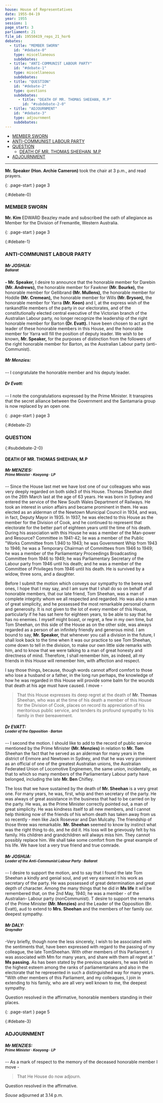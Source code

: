 ```yaml
---
house: House of Representatives
date: 1955-04-19
year: 1955
session: 1
page_start: 3
parliament: 21
file_id: 19550419_reps_21_hor6
debates:
  - title: "MEMBER SWORN"
    id: "#debate-0"
    type: miscellaneous
    subdebates:
  - title: "ANTI-COMMUNIST LABOUR PARTY"
    id: "#debate-1"
    type: miscellaneous
    subdebates:
  - title: "QUESTION"
    id: "#debate-2"
    type: questions
    subdebates:
      - title: "DEATH OF MR. THOMAS SHEEHAN, M.P"
        id: "#subdebate-2-0"
  - title: "ADJOURNMENT"
    id: "#debate-3"
    type: adjournment
    subdebates:
---
```


* [MEMBER SWORN](#debate-0)
* [ANTI-COMMUNIST LABOUR PARTY](#debate-1)
* [QUESTION](#debate-2)
    * [DEATH OF MR. THOMAS SHEEHAN, M.P](#subdebate-2-0)
* [ADJOURNMENT](#debate-3)


----


 **Mr. Speaker (Hon. Archie Cameron)** took the chair at 3 p.m., and read prayers. 

{: .page-start }
page 3

{:#debate-0}
### MEMBER SWORN


 **Mr. Kim** EDWARD Beazley made and subscribed the oath of allegiance as Member for the Division of Fremantle, Western Australia. 

{: .page-start }
page 3

{:#debate-1}
### ANTI-COMMUNIST LABOUR PARTY

##### Mr JOSHUA:<br><small class="text-muted">Ballarat</small>


 **- Mr. Speaker,** I desire to announce that the honorable member for Darebin  **(Mr. Andrews),**  the honorable member for Fawkner  **(Mr. Bourke),**  the honorable member for Gellibrand  **(Mr. Mullens),**  the honorable member for Hoddle  **(Mr. Cremean),**  the honorable member for Wills  **(Mr. Bryson),**  the honorable member for Yarra  **(Mr. Keon)**  and I, at the express wish of the rankandfile members of the party in our electorates, and of the constitutionally elected central executive of the Victorian branch of the Australian Labour party, no longer recognize the leadership of the right honorable member for Barton  **(Dr. Evatt).**  I have been chosen to act as the leader of these honorable members in this House, and the honorable member for Yarra will fill the position of  deputy  leader. We wish to be known,  **Mr. Speaker,**  for the purposes of distinction from the followers of the right honorable member for Barton, as the Australian Labour party (anti-Communist). 

##### Mr Menzies:

-- I congratulate the honorable member and his  deputy  leader. 

##### Dr Evatt:

-- I note the congratulations expressed by the Prime Minister. It transpires that the secret alliance between the Government and the Santamaria group is now replaced by an open one. 

{: .page-start }
page 3

{:#debate-2}
### QUESTION

{:#subdebate-2-0}
#### DEATH OF MR. THOMAS SHEEHAN, M.P

##### Mr MENZIES:<br><small class="text-muted">Prime Minister &middot; Kooyong &middot; LP</small>

-- Since the House last met we have lost one of our colleagues who was very deeply regarded on both side3 of this House. Thomas Sheehan died on the 26th March last at the age of 63 years. He was born in Sydney and entered the service of the New South Wales Department of Railways. He took an interest in union affairs and became prominent in them. He was elected as an alderman of the Newtown Municipal Council in 1934, and was, in fact, Deputy Mayor in 1935. In 1937, he  was elected to this House as the member for the Division of Cook, and he continued to represent that electorate for the better part of eighteen years until the time of his death. During his association with this House he was a member of the Man-power and Resource? Committee in 1941-42; lie was a member of the Public "Works Committee from 1.940 to 1943; he was Government Whip from 1943 to 1946; he was a Temporary Chairman of Committees from 1946 to 1949; he was a member of the Parliamentary Proceedings Broadcasting Committee from 1946 to 1949; he was Parliamentary Secretary of the Labour party from 1946 until his death; and he was a member of the Committee of Privileges from 1946 until his death. He is survived by a widow, three sons, and a daughter. 

Before I submit the motion which conveys our sympathy to the berea ved ones, I hope that I may say, and I am sure that I shall do so on behalf of all honorable members, that our late friend, Tom Sheehan, was a man of complete integrity whom we all respected and regarded. Ho was also a man of great simplicity, and he possessed the most remarkable personal charm and generosity. It is not given to the lot of every member of this House, particularly if he has sat here for eighteen years, to be able to say that he has no enemies. I myself might boast, or regret, a few in my own time, but Tom Sheehan, on this side of the House as on the other side, was always regarded as a person of an infinitely friendly and generous mind. I am bound to say,  **Mr. Speaker,**  that whenever you call a division in the future, I shall look back to the time when it was our practice to see Tom Sheehan, come down to tell in the division, to make our own little side remarks with him, and to know that we were talking to a man of great honesty and directness of mind. Therefore, I shall remember him, as indeed, all my friends in this House will remember him, with affection and respect. 

I say those things, because, though words cannot afford comfort to those who lose a husband or a father, in the long run perhaps, the knowledge of how he was regarded in this House will provide some balm for the wounds that death at his age must have caused. I move - 

  >That this House expresses its deep regret at the death of  **Mr. Thomas**  Sheehan, who was at the time of his death a member of this House for the Division of Cook, places on record its appreciation of his meritorious public service, and tenders its profound sympathy to his family in their bereavement. 

##### Dr EVATT:<br><small class="text-muted">Leader of the Opposition &middot; Barton</small>

-- I second the motion.  I should like to add to the record of public service mentioned by the Prime Minister  **(Mr. Menzies)**  in relation to  **Mr. Tom**  Sheehan the fact that he served as an alderman for many years in the district of Enmore and Newtown in Sydney, and that he was very prominent as an official of one of the greatest Australian unions, the Australian Federated Union of Locomotive Enginemen, the same union, incidentally, as that to which so many members of the Parliamentary Labour party have belonged, including the late  **Mr. Ben**  Chifley. 

The loss that we have sustained by the death of  **Mr. Sheehan**  is a very great one. For many years, he was, first, whip and then secretary of the party. He was always of great assistance in the business that had to be carried on by the party. He was, as the Prime Minister correctly pointed out, a man of great simplicity. He was kindness itself to all new members, and I cannot help thinking now of the friends of his whom death has taken away from us so recently - men like Jack Rosevear and Dan Mulcahy. The friendship of those three was remarkable.  **Mr. Sheehan**  seemed to know by instinct what was the right thing to do, and he did it.  His  loss will be grievously felt by his family.  His  children and grandchildren will always miss him. They cannot possibly replace him. We shall take some comfort from the great example of his life. We have lost a very true friend and true comrade. 

##### Mr JOSHUA:<br><small class="text-muted">Leader of the Anti-Communist Labour Party &middot; Ballarat</small>

-- I desire to support the motion, and to say that I found the late Tom Sheehan a kindly and genial soul, and yet very earnest in his work as secretary of the party. He was possessed of great determination and great depth of character. Among the many things that he  did in  **Ms life**  it will be remembered that, on the 2nd May, 1940, he was a member - of the Australian- Labour party (nonCommunist). T desire to support the remarks of the Prime Minister  **(Mr. Menzies)**  and the Leader of the Opposition (Br. Evatt), aud to extend to  **Mrs. Sheehan**  and the members of her family our. deepest sympathy. 

##### Mr DALY:<br><small class="text-muted">Grayndler</small>

-Very briefly, though none the less sincerely, I wish to be associated with the sentiments that, have been expressed with regard to the passing of my colleague, the late TomSheehan. With other members of this Parliament, I was associated with Mm for many years, and share with them all regret at '  **Ms passing.**  As has been stated by the previous speakers, he was held in the highest esteem among the ranks of parliamentarians and also in the electorate that he represented in such a distinguished way for many years. "With other members of this Parliament, and my colleagues, I join in extending to his family, who are all very well known to me, the deepest sympathy. 

Question resolved in the affirmative, honorable members standing in  their  places. 

{: .page-start }
page 5

{:#debate-3}
### ADJOURNMENT

##### Mr MENZIES:<br><small class="text-muted">Prime Minister &middot; Kooyong &middot; LP</small>

-- As a  mark of respect to the memory of the deceased honorable member I move - 

  >That He House do now adjourn. 

Question resolved in the affirmative. 


 *Souse* adjourned at 3.14 p.m. 

